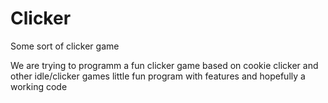 # Clicker
Some sort of clicker game 

We are trying to programm a fun clicker game based on cookie clicker and other idle/clicker games
little fun program with features and hopefully a working code

